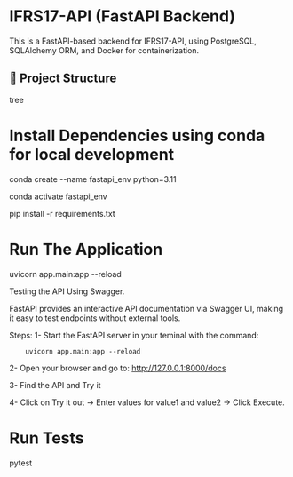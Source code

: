 # IFRS17-API (FastAPI Backend)

This is a FastAPI-based backend for IFRS17-API, using PostgreSQL, SQLAlchemy ORM, and Docker for containerization.

## 📂 Project Structure

tree

# Install Dependencies using conda for local development

conda create --name fastapi_env python=3.11

conda activate fastapi_env

pip install -r requirements.txt

# Run The Application 

uvicorn app.main:app --reload


Testing the API Using Swagger.

FastAPI provides an interactive API documentation via Swagger UI, making it easy to test endpoints without external tools.

Steps:
1- Start the FastAPI server in your teminal with the command: 

        uvicorn app.main:app --reload

2- Open your browser and go to: http://127.0.0.1:8000/docs

3- Find the API and Try it 

4- Click on Try it out → Enter values for value1 and value2 → Click Execute.


# Run Tests

pytest

